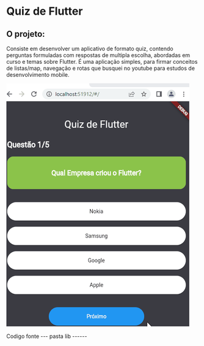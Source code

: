 # Quiz de Flutter


## O projeto:
Consiste em desenvolver um aplicativo de formato quiz, contendo perguntas formuladas com respostas de multipla escolha, abordadas em curso e temas sobre Flutter.
É uma aplicação simples, para firmar conceitos de listas/map, navegação e rotas que busquei no youtube para estudos de desenvolvimento mobile.
 

 ![Quiz de Flutter](https://github.com/jeffersoncardoso100/Lince-Tech-Academy/blob/master/App_Quiz_Flutter/Quiz.gif)

Codigo fonte --- pasta lib ------

